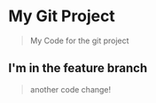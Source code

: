 # My Git Project

> My Code for the git project

## I'm in the feature branch

> another code change!
